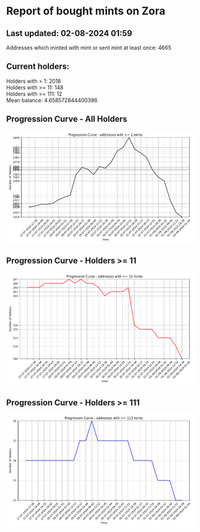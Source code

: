 # Report of bought mints on Zora
## Last updated: 02-08-2024 01:59
Addresses which minted with mint or sent mint at least once: 4665

## Current holders:
Holders with > 1: 2018  
Holders with >= 11: 148  
Holders with >= 111: 12  
Mean balance: 4.658572844400396  

## Progression Curve - All Holders
![addresses with >= 1 mint](progression_curve_all.png)
## Progression Curve - Holders >= 11
![addresses with >= 11 mints](progression_curve_gt_11.png)
## Progression Curve - Holders >= 111
![addresses with >= 111 mints](progression_curve_gt_111.png)

